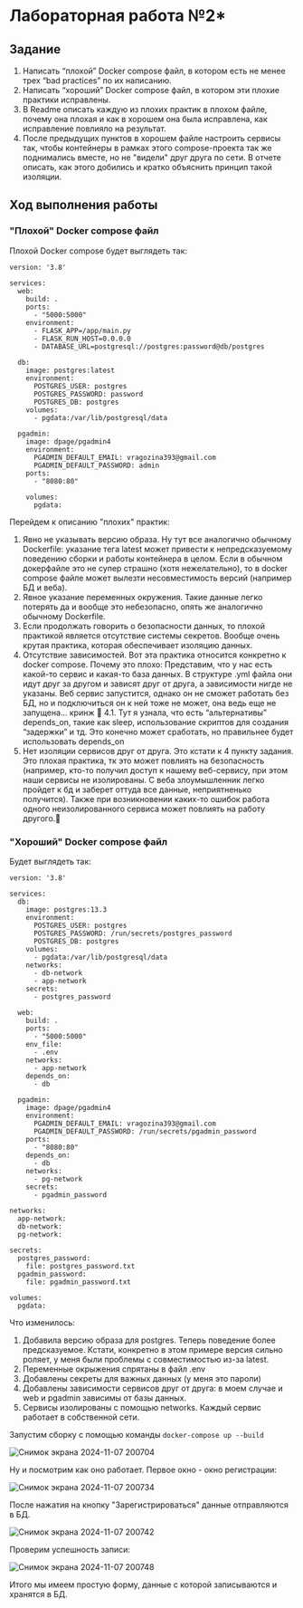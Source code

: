 # Лабораторная работа №2*

## Задание
1. Написать “плохой” Docker compose файл, в котором есть не менее трех “bad practices” по их написанию.
2. Написать “хороший” Docker compose файл, в котором эти плохие практики исправлены.
3. В Readme описать каждую из плохих практик в плохом файле, почему она плохая и как в хорошем она была исправлена, как исправление повлияло на результат.
4. После предыдущих пунктов в хорошем файле настроить сервисы так, чтобы контейнеры в рамках этого compose-проекта так же поднимались вместе, но не "видели" друг друга по сети. В отчете описать, как этого добились и кратко объяснить принцип такой изоляции.

## Ход выполнения работы 

### "Плохой" Docker compose файл

Плохой Docker compose будет выглядеть так:
    
    version: '3.8'

    services:
      web:
        build: .
        ports:
          - "5000:5000"
        environment:
          - FLASK_APP=/app/main.py
          - FLASK_RUN_HOST=0.0.0.0
          - DATABASE_URL=postgresql://postgres:password@db/postgres

      db:
        image: postgres:latest
        environment:
          POSTGRES_USER: postgres
          POSTGRES_PASSWORD: password
          POSTGRES_DB: postgres
        volumes:
          - pgdata:/var/lib/postgresql/data

      pgadmin:
        image: dpage/pgadmin4
        environment:
          PGADMIN_DEFAULT_EMAIL: vragozina393@gmail.com
          PGADMIN_DEFAULT_PASSWORD: admin
        ports:
          - "8080:80"

        volumes:
          pgdata:

Перейдем к описанию "плохих" практик:
1. Явно не указывать версию образа. Ну тут все аналогично обычному Dockerfile: указание тега latest может привести к непредсказуемому поведению сборки и работы контейнера в целом. Если в обычном докерфайле это не супер страшно (хотя нежелательно), то в docker compose файле может вылезти несовместимость версий (например БД и веба).
2. Явное указание переменных окружения. Такие данные легко потерять да и вообще это небезопасно, опять же аналогично обычному Dockerfile.
3. Если продолжать говорить о безопасности данных, то плохой практикой является отсутствие системы секретов. Вообще очень крутая практика, которая обеспечивает изоляцию данных.
4. Отсутствие зависимостей. Вот эта практика относится конкретно к docker compose. Почему это плохо: Представим, что у нас есть какой-то сервис и какая-то база данных. В структуре .yml файла они идут друг за другом и зависят друг от друга, а зависимости нигде не указаны. Веб сервис запустится, однако он не сможет работать без БД, но и подключиться он к ней тоже не может, она ведь еще не запущена… кринж 🙁
4.1. Тут я узнала, что есть “альтернативы” depends_on, такие как sleep, использование скриптов для создания “задержки” и тд. Это конечно может сработать, но правильнее будет использовать depends_on
5. Нет изоляции сервисов друг от друга. Это кстати к 4 пункту задания. Это плохая практика, тк это может повлиять на безопасность (например, кто-то получил доступ к нашему веб-сервису, при этом наши сервисы не изолированы. С веба злоумышленник легко пройдет к бд и заберет оттуда все данные, неприятненько получится). Также при возникновении каких-то ошибок работа одного неизолированного сервиса может повлиять на работу другого.🙁

### "Хороший" Docker compose файл

Будет выглядеть так:

    version: '3.8'

    services:
      db:
        image: postgres:13.3
        environment:
          POSTGRES_USER: postgres
          POSTGRES_PASSWORD: /run/secrets/postgres_password
          POSTGRES_DB: postgres
        volumes:
          - pgdata:/var/lib/postgresql/data
        networks:
          - db-network
          - app-network
        secrets:
          - postgres_password

      web:
        build: .
        ports:
          - "5000:5000"
        env_file:
          - .env
        networks:
          - app-network
        depends_on:
          - db

      pgadmin:
        image: dpage/pgadmin4
        environment:
          PGADMIN_DEFAULT_EMAIL: vragozina393@gmail.com
          PGADMIN_DEFAULT_PASSWORD: /run/secrets/pgadmin_password
        ports:
          - "8080:80"
        depends_on:
          - db
        networks:
          - pg-network
        secrets:
          - pgadmin_password

    networks:
      app-network:
      db-network:
      pg-network:

    secrets:
      postgres_password:
        file: postgres_password.txt
      pgadmin_password:
        file: pgadmin_password.txt

    volumes:
      pgdata:

Что изменилось:
1. Добавила версию образа для postgres. Теперь поведение более предсказуемое. Кстати, конкретно в этом примере версия сильно роляет, у меня были проблемы с совместимостью из-за latest.
2. Переменные окрыжения спрятаны в файл .env
3. Добавлены секреты для важных данных (у меня это пароли)
4. Добавлены зависимости сервисов друг от друга: в моем случае и web и pgadmin зависимы от базы данных.
5. Сервисы изолированы с помощью networks. Каждый сервис работает в собственной сети.

Запустим сборку с помощью команды `docker-compose up --build`

![Снимок экрана 2024-11-07 200704](https://github.com/user-attachments/assets/8e82237d-2a6c-4c4f-9341-210f92fb3446)

Ну и посмотрим как оно работает. Первое окно - окно регистрации:

![Снимок экрана 2024-11-07 200734](https://github.com/user-attachments/assets/053ace03-b88b-4ada-b128-e84a20b84ac7)

После нажатия на кнопку "Зарегистрироваться" данные отправляются в БД.

![Снимок экрана 2024-11-07 200742](https://github.com/user-attachments/assets/b92f63a8-e9bf-4da9-bfee-204b337e5536)

Проверим успешность записи:

![Снимок экрана 2024-11-07 200748](https://github.com/user-attachments/assets/99b7404e-286f-45d0-b692-14d144799b9f)

Итого мы имеем простую форму, данные с которой записываются и хранятся в БД.

